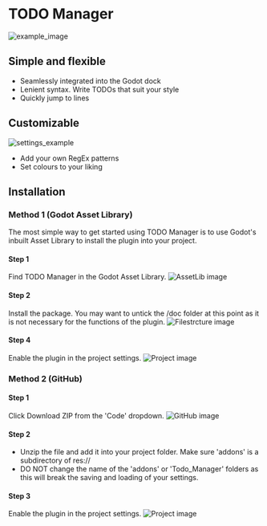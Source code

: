 # TODO Manager
 
 ![example_image](https://github.com/OrigamiDev-Pete/TODO_Manager/blob/main/addons/Todo_Manager/doc/images/example1.png)
 
## Simple and flexible
- Seamlessly integrated into the Godot dock
- Lenient syntax. Write TODOs that suit your style
- Quickly jump to lines

## Customizable
![settings_example](https://github.com/OrigamiDev-Pete/TODO_Manager/blob/main/addons/Todo_Manager/doc/images/example2.png)
- Add your own RegEx patterns
- Set colours to your liking

## Installation
### Method 1 (Godot Asset Library)
The most simple way to get started using TODO Manager is to use Godot's inbuilt Asset Library to install the plugin into your project.
#### Step 1
Find TODO Manager in the Godot Asset Library.
![AssetLib image](https://github.com/OrigamiDev-Pete/TODO_Manager/blob/main/addons/Todo_Manager/doc/images/Instruct1.png)

#### Step 2
Install the package. You may want to untick the /doc folder at this point as it is not necessary for the functions of the plugin.
![Filestrcture image](https://github.com/OrigamiDev-Pete/TODO_Manager/blob/main/addons/Todo_Manager/doc/images/Instruct3.png)

#### Step 4
Enable the plugin in the project settings.
![Project image](https://github.com/OrigamiDev-Pete/TODO_Manager/blob/main/addons/Todo_Manager/doc/images/Instruct4.png)

### Method 2 (GitHub)
#### Step 1
Click Download ZIP from the 'Code' dropdown.
![GitHub image](https://github.com/OrigamiDev-Pete/TODO_Manager/blob/main/addons/Todo_Manager/doc/images/Instruct5.png)

#### Step 2
- Unzip the file and add it into your project folder. Make sure 'addons' is a subdirectory of res://
- DO NOT change the name of the 'addons' or 'Todo_Manager' folders as this will break the saving and loading of your settings.

#### Step 3
Enable the plugin in the project settings.
![Project image](https://github.com/OrigamiDev-Pete/TODO_Manager/blob/main/addons/Todo_Manager/doc/images/Instruct4.png)
